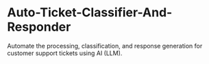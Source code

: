 # Auto-Ticket-Classifier-And-Responder
Automate the processing, classification, and response generation for customer support tickets using AI (LLM).
